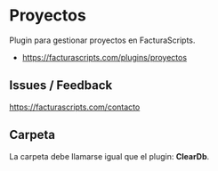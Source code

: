 # Proyectos
Plugin para gestionar proyectos en FacturaScripts.
- https://facturascripts.com/plugins/proyectos

## Issues / Feedback
https://facturascripts.com/contacto

## Carpeta
La carpeta debe llamarse igual que el plugin: **ClearDb**.